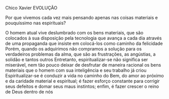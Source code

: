 Chico Xavier
EVOLUÇÃO

Por que vivemos cada vez mais pensando apenas nas coisas materiais e pouquíssimo nas espirituais?

O homem atual vive deslumbrado com os bens materiais, que são colocados à sua disposição pela tecnologia que avança a cada dia através de uma propaganda que insiste em colocá-los como caminho da felicidade Porém, quando os adquirimos não compramos a solução para os verdadeiros problemas da alma, que são as frustrações, as angústias, a solidão e tantos outros Entretanto, espiritualizar-se não significa ser miserável, nem tão pouco deixar de desfrutar de maneira racional os bens materiais que o homem com sua inteligência e seu trabalho já criou Espiritualizar-se é conduzir a vida no caminho do Bem, do amor ao próximo e da caridade material e espiritual; é fazer esforço constante para corrigir seus defeitos e domar seus maus instintos; enfim, é fazer crescer o reino de Deus dentro de nós

